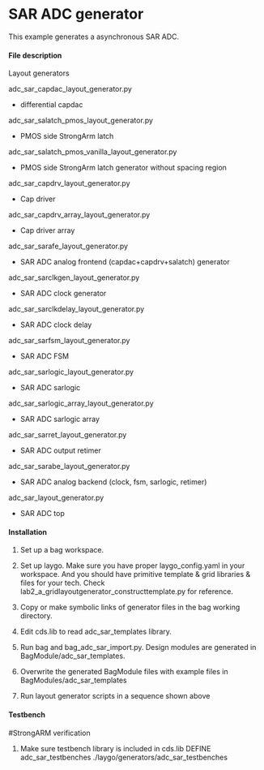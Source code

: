 # SAR ADC generator

This example generates a asynchronous SAR ADC.

#### File description

Layout generators

adc_sar_capdac_layout_generator.py
- differential capdac

adc_sar_salatch_pmos_layout_generator.py
- PMOS side StrongArm latch

adc_sar_salatch_pmos_vanilla_layout_generator.py
- PMOS side StrongArm latch generator without spacing region

adc_sar_capdrv_layout_generator.py
- Cap driver

adc_sar_capdrv_array_layout_generator.py
- Cap driver array

adc_sar_sarafe_layout_generator.py
- SAR ADC analog frontend (capdac+capdrv+salatch) generator

adc_sar_sarclkgen_layout_generator.py
- SAR ADC clock generator

adc_sar_sarclkdelay_layout_generator.py
- SAR ADC clock delay

adc_sar_sarfsm_layout_generator.py
- SAR ADC FSM

adc_sar_sarlogic_layout_generator.py
- SAR ADC sarlogic

adc_sar_sarlogic_array_layout_generator.py
- SAR ADC sarlogic array

adc_sar_sarret_layout_generator.py
- SAR ADC output retimer

adc_sar_sarabe_layout_generator.py
- SAR ADC analog backend (clock, fsm, sarlogic, retimer)

adc_sar_layout_generator.py
- SAR ADC top

#### Installation
1. Set up a bag workspace.

2. Set up laygo.
Make sure you have proper laygo_config.yaml in your workspace.
And you should have primitive template & grid libraries & files for your tech.
Check lab2_a_gridlayoutgenerator_constructtemplate.py for reference.

3. Copy or make symbolic links of generator files in the bag working directory.

4. Edit cds.lib to read adc_sar_templates library.

5. Run bag and bag_adc_sar_import.py. Design modules are generated
 in BagModule/adc_sar_templates.

6. Overwrite the generated BagModule files with example files in BagModules/adc_sar_templates

7. Run layout generator scripts in a sequence shown above

#### Testbench
#StrongARM verification
1. Make sure testbench library is included in cds.lib
DEFINE adc_sar_testbenches ./laygo/generators/adc_sar_testbenches